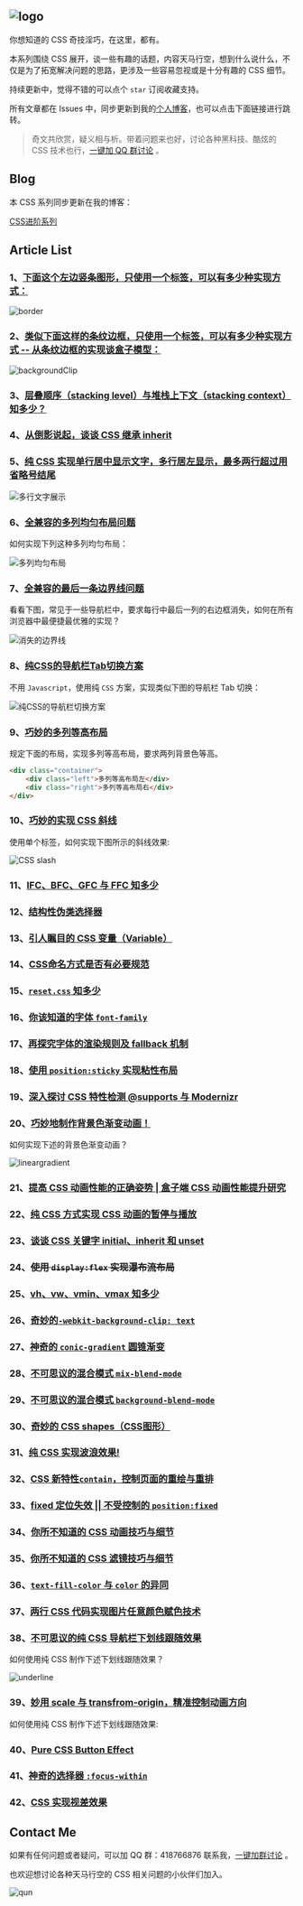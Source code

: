 ## ![logo](https://github.com/chokcoco/iCSS/blob/master/logo.jpg?raw=true)

你想知道的 CSS 奇技淫巧，在这里，都有。

本系列围绕 CSS 展开，谈一些有趣的话题，内容天马行空，想到什么说什么，不仅是为了拓宽解决问题的思路，更涉及一些容易忽视或是十分有趣的 CSS 细节。

持续更新中，觉得不错的可以点个 `star` 订阅收藏支持。

所有文章都在 Issues 中，同步更新到我的[个人博客](http://www.cnblogs.com/coco1s/)，也可以点击下面链接进行跳转。

> 奇文共欣赏，疑义相与析。带着问题来也好，讨论各种黑科技、酷炫的 CSS 技术也行，[一键加 QQ 群讨论](//shang.qq.com/wpa/qunwpa?idkey=318940c0ae56f4556447291fb2fc6147a7b1760487c49c1e3410c377d946fc5a) 。

## Blog

本 CSS 系列同步更新在我的博客：

[CSS进阶系列](http://www.cnblogs.com/coco1s/category/833837.html)

## Article List

### 1、[下面这个左边竖条图形，只使用一个标签，可以有多少种实现方式：](https://github.com/chokcoco/iCSS/issues/1)

![border](http://images.cnblogs.com/cnblogs_com/coco1s/881614/o_border.png)

### 2、[类似下面这样的条纹边框，只使用一个标签，可以有多少种实现方式 -- 从条纹边框的实现谈盒子模型：](https://github.com/chokcoco/iCSS/issues/1)

![backgroundClip](http://images.cnblogs.com/cnblogs_com/coco1s/881614/o_backgroundClip.png)

### 3、[层叠顺序（stacking level）与堆栈上下文（stacking context）知多少？](https://github.com/chokcoco/iCSS/issues/1)

### 4、[从倒影说起，谈谈 CSS 继承 inherit](https://github.com/chokcoco/iCSS/issues/1)

### 5、[纯 CSS 实现单行居中显示文字，多行居左显示，最多两行超过用省略号结尾](https://github.com/chokcoco/iCSS/issues/1)

![多行文字展示](http://images.cnblogs.com/cnblogs_com/coco1s/881614/o_center.png)

### 6、[全兼容的多列均匀布局问题](https://github.com/chokcoco/iCSS/issues/2)

如何实现下列这种多列均匀布局：

![多列均匀布局](http://images2015.cnblogs.com/blog/608782/201607/608782-20160713180644092-236763328.png)

### 7、[全兼容的最后一条边界线问题](https://github.com/chokcoco/iCSS/issues/2)

看看下图，常见于一些导航栏中，要求每行中最后一列的右边框消失，如何在所有浏览器中最便捷最优雅的实现？

![消失的边界线](http://images.cnblogs.com/cnblogs_com/coco1s/881614/o_disappear.png)

### 8、[纯CSS的导航栏Tab切换方案](https://github.com/chokcoco/iCSS/issues/2)

不用 `Javascript`，使用纯 `CSS` 方案，实现类似下图的导航栏 Tab 切换：

![纯CSS的导航栏切换方案](http://images2015.cnblogs.com/blog/608782/201610/608782-20161013103036328-1395095905.gif)

### 9、[巧妙的多列等高布局](https://github.com/chokcoco/iCSS/issues/2)

规定下面的布局，实现多列等高布局，要求两列背景色等高。

``` HTML
<div class="container">
    <div class="left">多列等高布局左</div> 
    <div class="right">多列等高布局右</div>
</div>
```

### 10、[巧妙的实现 CSS 斜线](https://github.com/chokcoco/iCSS/issues/2)

使用单个标签，如何实现下图所示的斜线效果:

![CSS slash](http://images2015.cnblogs.com/blog/608782/201611/608782-20161103132531986-482520887.png)

### 11、[IFC、BFC、GFC 与 FFC 知多少](https://github.com/chokcoco/iCSS/issues/5)

### 12、[结构性伪类选择器](https://github.com/chokcoco/iCSS/issues/5)

### 13、[引人瞩目的 CSS 变量（Variable）](https://github.com/chokcoco/iCSS/issues/5)

### 14、[CSS命名方式是否有必要规范](https://github.com/chokcoco/iCSS/issues/5)

### 15、[`reset.css` 知多少 ](https://github.com/chokcoco/iCSS/issues/5)

### 16、[你该知道的字体 `font-family`](https://github.com/chokcoco/iCSS/issues/6)

### 17、[再探究字体的渲染规则及 fallback 机制](https://github.com/chokcoco/iCSS/issues/7)

### 18、[使用 `position:sticky` 实现粘性布局](https://github.com/chokcoco/iCSS/issues/8)

### 19、[深入探讨 CSS 特性检测 @supports 与 Modernizr](https://github.com/chokcoco/iCSS/issues/9)

### 20、[巧妙地制作背景色渐变动画！](https://github.com/chokcoco/iCSS/issues/10)

如何实现下述的背景色渐变动画？

![lineargradient](https://cloud.githubusercontent.com/assets/8554143/24186346/d984600a-0f12-11e7-8220-dc9a6c04b7ef.gif)

### 21、[提高 CSS 动画性能的正确姿势 | 盒子端 CSS 动画性能提升研究](https://github.com/chokcoco/iCSS/issues/11)

### 22、[纯 CSS 方式实现 CSS 动画的暂停与播放](https://github.com/chokcoco/iCSS/issues/12)

### 23、[谈谈 CSS 关键字 initial、inherit 和 unset](https://github.com/chokcoco/iCSS/issues/13)

### 24、~~使用 `display:flex` 实现瀑布流布局~~

### 25、[vh、vw、vmin、vmax 知多少](https://github.com/chokcoco/iCSS/issues/15)

### 26、[奇妙的`-webkit-background-clip: text`](https://github.com/chokcoco/iCSS/issues/14)

### 27、[神奇的 `conic-gradient` 圆锥渐变](https://github.com/chokcoco/iCSS/issues/19)

### 28、[不可思议的混合模式 `mix-blend-mode` ](https://github.com/chokcoco/iCSS/issues/16)

### 29、[不可思议的混合模式 `background-blend-mode`](https://github.com/chokcoco/iCSS/issues/31)

### 30、[奇妙的 CSS shapes（CSS图形）](https://github.com/chokcoco/iCSS/issues/18)

### 31、[纯 CSS 实现波浪效果!](https://github.com/chokcoco/iCSS/issues/22)

### 32、[CSS 新特性`contain`，控制页面的重绘与重排](https://github.com/chokcoco/iCSS/issues/23)

### 33、[fixed 定位失效 || 不受控制的 `position:fixed`](https://github.com/chokcoco/iCSS/issues/24)

### 34、[你所不知道的 CSS 动画技巧与细节](https://github.com/chokcoco/iCSS/issues/27)

### 35、[你所不知道的 CSS 滤镜技巧与细节](https://github.com/chokcoco/iCSS/issues/30)

### 36、[`text-fill-color` 与 `color` 的异同](https://github.com/chokcoco/iCSS/issues/17)

### 37、[两行 CSS 代码实现图片任意颜色赋色技术](https://github.com/chokcoco/iCSS/issues/32)

### 38、[不可思议的纯 CSS 导航栏下划线跟随效果](https://github.com/chokcoco/iCSS/issues/33)

如何使用纯 CSS 制作下述下划线跟随效果？

![underline](https://user-images.githubusercontent.com/8554143/37917279-8f6fd236-3150-11e8-8b8d-fca96d1d6001.gif)

### 39、[妙用 scale 与 transfrom-origin，精准控制动画方向](https://github.com/chokcoco/iCSS/issues/34)

如何使用纯 CSS 制作下述下划线跟随效果:

### 40、[Pure CSS Button Effect](//codepen.io/Chokcoco/pen/MGPwLg)

### 41、[神奇的选择器 `:focus-within`](https://github.com/chokcoco/iCSS/issues/36)

### 42、[CSS 实现视差效果](https://github.com/chokcoco/iCSS/issues/37)

## Contact Me

如果有任何问题或者疑问，可以加 QQ 群：418766876 联系我，[一键加群讨论](//shang.qq.com/wpa/qunwpa?idkey=318940c0ae56f4556447291fb2fc6147a7b1760487c49c1e3410c377d946fc5a) 。

也欢迎想讨论各种天马行空的 CSS 相关问题的小伙伴们加入。

![qun](https://github.com/chokcoco/iCSS/blob/master/qqqun.png)

